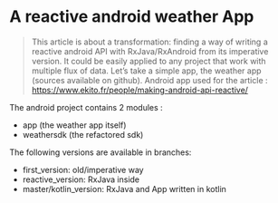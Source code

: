 # A reactive android weather App

> This article is about a transformation: finding a way of writing a reactive android API with RxJava/RxAndroid from its imperative version. It could be easily applied to any project that work with multiple flux of data. Let’s take a simple app, the weather app (sources available on github).
Android app used for the article : https://www.ekito.fr/people/making-android-api-reactive/

The android project contains 2 modules :
- app (the weather app itself)
- weathersdk (the refactored sdk)


The following versions are available in branches:
- first_version: old/imperative way
- reactive_version: RxJava inside
- master/kotlin_version: RxJava and App written in kotlin

